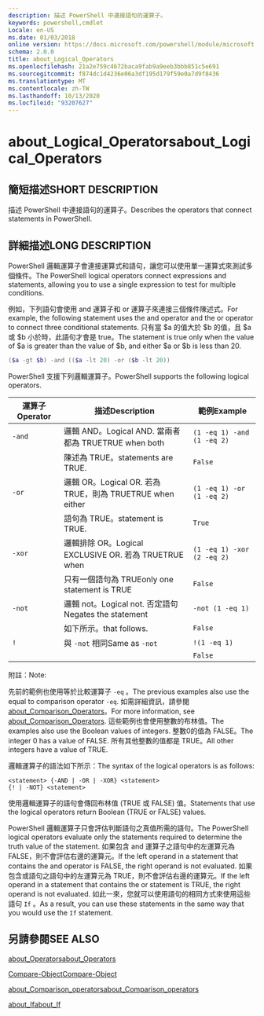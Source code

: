 ```yaml
---
description: 描述 PowerShell 中連接語句的運算子。
keywords: powershell,cmdlet
Locale: en-US
ms.date: 01/03/2018
online version: https://docs.microsoft.com/powershell/module/microsoft.powershell.core/about/about_logical_operators?view=powershell-5.1&WT.mc_id=ps-gethelp
schema: 2.0.0
title: about_Logical_Operators
ms.openlocfilehash: 21a2e759c4672baca9fab9a9eeb3bbb851c5e691
ms.sourcegitcommit: f874dc1d4236e06a3df195d179f59e0a7d9f8436
ms.translationtype: MT
ms.contentlocale: zh-TW
ms.lasthandoff: 10/13/2020
ms.locfileid: "93207627"
---
```

# <a name="about_logical_operators"></a><span data-ttu-id="53b45-104">about_Logical_Operators</span><span class="sxs-lookup"><span data-stu-id="53b45-104">about_Logical_Operators</span></span>

## <a name="short-description"></a><span data-ttu-id="53b45-105">簡短描述</span><span class="sxs-lookup"><span data-stu-id="53b45-105">SHORT DESCRIPTION</span></span>

<span data-ttu-id="53b45-106">描述 PowerShell 中連接語句的運算子。</span><span class="sxs-lookup"><span data-stu-id="53b45-106">Describes the operators that connect statements in PowerShell.</span></span>

## <a name="long-description"></a><span data-ttu-id="53b45-107">詳細描述</span><span class="sxs-lookup"><span data-stu-id="53b45-107">LONG DESCRIPTION</span></span>

<span data-ttu-id="53b45-108">PowerShell 邏輯運算子會連接運算式和語句，讓您可以使用單一運算式來測試多個條件。</span><span class="sxs-lookup"><span data-stu-id="53b45-108">The PowerShell logical operators connect expressions and statements, allowing you to use a single expression to test for multiple conditions.</span></span>

<span data-ttu-id="53b45-109">例如，下列語句會使用 and 運算子和 or 運算子來連接三個條件陳述式。</span><span class="sxs-lookup"><span data-stu-id="53b45-109">For example, the following statement uses the and operator and the or operator to connect three conditional statements.</span></span> <span data-ttu-id="53b45-110">只有當 $a 的值大於 $b 的值，且 $a 或 $b 小於時，此語句才會是 true。</span><span class="sxs-lookup"><span data-stu-id="53b45-110">The statement is true only when the value of $a is greater than the value of $b, and either $a or $b is less than</span></span>
20.

```powershell
($a -gt $b) -and (($a -lt 20) -or ($b -lt 20))
```

<span data-ttu-id="53b45-111">PowerShell 支援下列邏輯運算子。</span><span class="sxs-lookup"><span data-stu-id="53b45-111">PowerShell supports the following logical operators.</span></span>

|<span data-ttu-id="53b45-112">運算子</span><span class="sxs-lookup"><span data-stu-id="53b45-112">Operator</span></span>|<span data-ttu-id="53b45-113">描述</span><span class="sxs-lookup"><span data-stu-id="53b45-113">Description</span></span>                        |<span data-ttu-id="53b45-114">範例</span><span class="sxs-lookup"><span data-stu-id="53b45-114">Example</span></span>                   |
|--------|-----------------------------------|--------------------------|
|`-and`  |<span data-ttu-id="53b45-115">邏輯 AND。</span><span class="sxs-lookup"><span data-stu-id="53b45-115">Logical AND.</span></span> <span data-ttu-id="53b45-116">當兩者都為 TRUE</span><span class="sxs-lookup"><span data-stu-id="53b45-116">TRUE when both</span></span>        |`(1 -eq 1) -and (1 -eq 2)`|
|        |<span data-ttu-id="53b45-117">陳述為 TRUE。</span><span class="sxs-lookup"><span data-stu-id="53b45-117">statements are TRUE.</span></span>               |`False`                   |
|`-or`   |<span data-ttu-id="53b45-118">邏輯 OR。</span><span class="sxs-lookup"><span data-stu-id="53b45-118">Logical OR.</span></span> <span data-ttu-id="53b45-119">若為 TRUE，則為 TRUE</span><span class="sxs-lookup"><span data-stu-id="53b45-119">TRUE when either</span></span>       |`(1 -eq 1) -or (1 -eq 2)` |
|        |<span data-ttu-id="53b45-120">語句為 TRUE。</span><span class="sxs-lookup"><span data-stu-id="53b45-120">statement is TRUE.</span></span>                 |`True`                    |
|`-xor`  |<span data-ttu-id="53b45-121">邏輯排除 OR。</span><span class="sxs-lookup"><span data-stu-id="53b45-121">Logical EXCLUSIVE OR.</span></span> <span data-ttu-id="53b45-122">若為 TRUE</span><span class="sxs-lookup"><span data-stu-id="53b45-122">TRUE when</span></span>    |`(1 -eq 1) -xor (2 -eq 2)`|
|        |<span data-ttu-id="53b45-123">只有一個語句為 TRUE</span><span class="sxs-lookup"><span data-stu-id="53b45-123">only one statement is TRUE</span></span>         |`False`                   |
|`-not`  |<span data-ttu-id="53b45-124">邏輯 not。</span><span class="sxs-lookup"><span data-stu-id="53b45-124">Logical not.</span></span> <span data-ttu-id="53b45-125">否定語句</span><span class="sxs-lookup"><span data-stu-id="53b45-125">Negates the statement</span></span> |`-not (1 -eq 1)`          |
|        |<span data-ttu-id="53b45-126">如下所示。</span><span class="sxs-lookup"><span data-stu-id="53b45-126">that follows.</span></span>                      |`False`                   |
|`!`     |<span data-ttu-id="53b45-127">與 `-not` 相同</span><span class="sxs-lookup"><span data-stu-id="53b45-127">Same as `-not`</span></span>                     |`!(1 -eq 1)`              |
|        |                                   |`False`                   |

 <span data-ttu-id="53b45-128">附註：</span><span class="sxs-lookup"><span data-stu-id="53b45-128">Note:</span></span>

<span data-ttu-id="53b45-129">先前的範例也使用等於比較運算子 `-eq` 。</span><span class="sxs-lookup"><span data-stu-id="53b45-129">The previous examples also use the equal to comparison operator `-eq`.</span></span> <span data-ttu-id="53b45-130">如需詳細資訊，請參閱 [about_Comparison_Operators](about_Comparison_Operators.md)。</span><span class="sxs-lookup"><span data-stu-id="53b45-130">For more information, see [about_Comparison_Operators](about_Comparison_Operators.md).</span></span> <span data-ttu-id="53b45-131">這些範例也會使用整數的布林值。</span><span class="sxs-lookup"><span data-stu-id="53b45-131">The examples also use the Boolean values of integers.</span></span> <span data-ttu-id="53b45-132">整數0的值為 FALSE。</span><span class="sxs-lookup"><span data-stu-id="53b45-132">The integer 0 has a value of FALSE.</span></span> <span data-ttu-id="53b45-133">所有其他整數的值都是 TRUE。</span><span class="sxs-lookup"><span data-stu-id="53b45-133">All other integers have a value of TRUE.</span></span>

<span data-ttu-id="53b45-134">邏輯運算子的語法如下所示：</span><span class="sxs-lookup"><span data-stu-id="53b45-134">The syntax of the logical operators is as follows:</span></span>

```
<statement> {-AND | -OR | -XOR} <statement>
{! | -NOT} <statement>
```

<span data-ttu-id="53b45-135">使用邏輯運算子的語句會傳回布林值 (TRUE 或 FALSE) 值。</span><span class="sxs-lookup"><span data-stu-id="53b45-135">Statements that use the logical operators return Boolean (TRUE or FALSE) values.</span></span>

<span data-ttu-id="53b45-136">PowerShell 邏輯運算子只會評估判斷語句之真值所需的語句。</span><span class="sxs-lookup"><span data-stu-id="53b45-136">The PowerShell logical operators evaluate only the statements required to determine the truth value of the statement.</span></span> <span data-ttu-id="53b45-137">如果包含 and 運算子之語句中的左運算元為 FALSE，則不會評估右邊的運算元。</span><span class="sxs-lookup"><span data-stu-id="53b45-137">If the left operand in a statement that contains the and operator is FALSE, the right operand is not evaluated.</span></span>
<span data-ttu-id="53b45-138">如果包含或語句之語句中的左運算元為 TRUE，則不會評估右邊的運算元。</span><span class="sxs-lookup"><span data-stu-id="53b45-138">If the left operand in a statement that contains the or statement is TRUE, the right operand is not evaluated.</span></span> <span data-ttu-id="53b45-139">如此一來，您就可以使用語句的相同方式來使用這些語句 `If` 。</span><span class="sxs-lookup"><span data-stu-id="53b45-139">As a result, you can use these statements in the same way that you would use the `If` statement.</span></span>

## <a name="see-also"></a><span data-ttu-id="53b45-140">另請參閱</span><span class="sxs-lookup"><span data-stu-id="53b45-140">SEE ALSO</span></span>

[<span data-ttu-id="53b45-141">about_Operators</span><span class="sxs-lookup"><span data-stu-id="53b45-141">about_Operators</span></span>](about_Operators.md)

[<span data-ttu-id="53b45-142">Compare-Object</span><span class="sxs-lookup"><span data-stu-id="53b45-142">Compare-Object</span></span>](xref:Microsoft.PowerShell.Utility.Compare-Object)

[<span data-ttu-id="53b45-143">about_Comparison_operators</span><span class="sxs-lookup"><span data-stu-id="53b45-143">about_Comparison_operators</span></span>](about_Comparison_Operators.md)

[<span data-ttu-id="53b45-144">about_If</span><span class="sxs-lookup"><span data-stu-id="53b45-144">about_If</span></span>](about_If.md)
